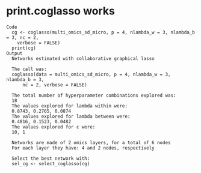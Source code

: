 # print.coglasso works

    Code
      cg <- coglasso(multi_omics_sd_micro, p = 4, nlambda_w = 3, nlambda_b = 3, nc = 2,
        verbose = FALSE)
      print(cg)
    Output
      Networks estimated with collaborative graphical lasso
      
      The call was:
      coglasso(data = multi_omics_sd_micro, p = 4, nlambda_w = 3, nlambda_b = 3, 
          nc = 2, verbose = FALSE)
      
      The total number of hyperparameter combinations explored was:
      18
      The values explored for lambda within were:
      0.8743, 0.2765, 0.0874
      The values explored for lambda between were:
      0.4816, 0.1523, 0.0482
      The values explored for c were:
      10, 1
      
      Networks are made of 2 omics layers, for a total of 6 nodes
      For each layer they have: 4 and 2 nodes, respectively
      
      Select the best network with:
      sel_cg <- select_coglasso(cg)

